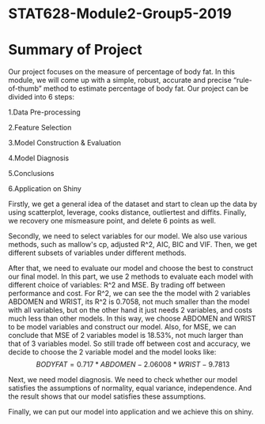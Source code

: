 # STAT628-Module2-Group5-2019
# Summary of Project
Our project focuses on the measure of percentage of body fat. In this module, we will come up with a simple, robust, accurate and precise “rule-of-thumb” method to estimate percentage of body fat.
Our project can be divided into 6 steps:

1.Data Pre-processing

2.Feature Selection

3.Model Construction & Evaluation

4.Model Diagnosis

5.Conclusions

6.Application on Shiny

Firstly, we get a general idea of the dataset and start to clean up the data by using scatterplot, leverage, cooks distance, outliertest and diffits. Finally, we recovery one mismeasure point, and delete 6 points as well.

Secondly, we need to select variables for our model. We also use various methods, such as mallow's cp, adjusted R^2, AIC, BIC and VIF. Then, we get different subsets of variables under different methods.

After that, we need to evaluate our model and choose the best to construct our final model. In this part, we use 2 methods to evaluate each model with different choice of variables: R^2 and MSE. By trading off between performance and cost.
For R^2, we can see the the model with 2 variables ABDOMEN and WRIST, its R^2 is 0.7058, not much smaller than the model with all variables, but on the other hand it just needs 2 variables, and costs much less than other models. In this way, we choose ABDOMEN and WRIST to be model variables and construct our model.
Also, for MSE, we can conclude that MSE of 2 variables model is 18.53%, not much larger than that of 3 variables model. So still trade off between cost and accuracy, we decide to choose the 2 variable model and the model looks like: $$BODYFAT = 0.717*ABDOMEN - 2.06008*WRIST-9.7813$$

Next, we need model diagnosis. We need to check whether our model satisfies the assumptions of normality, equal variance, independence. And the result shows that our model satisfies these assumptions.

Finally, we can put our model into application and we achieve this on shiny.
